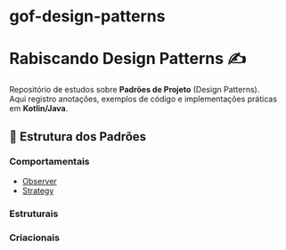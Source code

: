 # gof-design-patterns

# Rabiscando Design Patterns ✍️

Repositório de estudos sobre **Padrões de Projeto** (Design Patterns).  
Aqui registro anotações, exemplos de código e implementações práticas em **Kotlin/Java**.


## 📂 Estrutura dos Padrões

### Comportamentais
- [Observer](https://github.com/HennanGadelha/gof-design-patterns/tree/main/Comportamentais/Observer)
- [Strategy](https://github.com/HennanGadelha/gof-design-patterns/tree/main/Comportamentais/Strategy)

### Estruturais


### Criacionais
